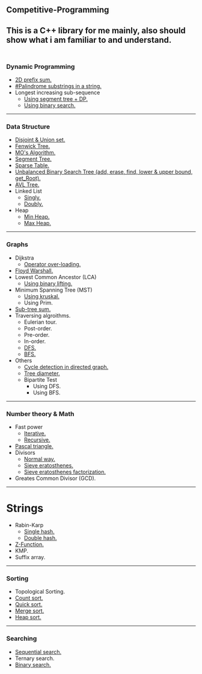 ## Competitive-Programming
This is a C++ library for me mainly, also should show what i am familiar to and understand.
<br /> <br />
---
### Dynamic Programming
+ [2D prefix sum.](https://github.com/SmallCat3699/Competitive-Programming/blob/main/DP/2D%20Prefix-Sum/2D%20Prefix-Sum.cpp)
+ [#Palindrome substrings in a string.](https://github.com/SmallCat3699/Competitive-Programming/blob/main/DP/Palindrome%20Substrings/Palindrome%20Substring.cpp) 
+ Longest increasing sub-sequence
    + [Using segment tree + DP.](https://github.com/SmallCat3699/Competitive-Programming/blob/main/DP/LIS/LIS%20with%20segment%20tree.cpp)
    + [Using binary search.](https://github.com/SmallCat3699/Competitive-Programming/blob/main/DP/LIS/LIS2.cpp)
---
### Data Structure
+ [Disjoint & Union set.](https://github.com/SmallCat3699/Competitive-Programming/blob/main/Data%20Structure/Disjoint%20%26%20Union%20set/Disjoint%20%26%20Union%20set.cpp)
+ [Fenwick Tree.](https://github.com/SmallCat3699/Competitive-Programming/blob/main/Data%20Structure/Fenwick%20Tree/Fenwick%20Tree.cpp)
+ [MO's Algorithm.](https://github.com/SmallCat3699/Competitive-Programming/blob/main/Data%20Structure/MO's%20Algorithm/MO's%20Algorithm.cpp)
+ [Segment Tree.](https://github.com/SmallCat3699/Competitive-Programming/blob/main/Data%20Structure/Segment%20Tree/Segment%20Tree.cpp)
+ [Sparse Table.](https://github.com/SmallCat3699/Competitive-Programming/blob/main/Data%20Structure/Sparse%20Table/Sparse%20Table.cpp)
+ [Unbalanced Binary Search Tree (add, erase, find, lower & upper bound, get_Root).](https://github.com/SmallCat3699/Competitive-Programming/blob/main/Data%20Structure/Binary%20Search%20Tree/Binary%20Search%20Tree.cpp)
+ [AVL Tree.](https://github.com/SmallCat3699/Competitive-Programming/blob/main/Data%20Structure/AVL%20Tree/AVL%20tree.cpp)
+ Linked List
    + [Singly.](https://github.com/SmallCat3699/Competitive-Programming/blob/main/Data%20Structure/Linked%20List/Singly%20linked%20list.cpp)
    + [Doubly.](https://github.com/SmallCat3699/Competitive-Programming/blob/main/Data%20Structure/Linked%20List/Doubly%20linked%20list.cpp)
+ Heap
    + [Min Heap.](https://github.com/SmallCat3699/Competitive-Programming/blob/main/Data%20Structure/Heap/Min%20heap.cpp)
    + [Max Heap.](https://github.com/SmallCat3699/Competitive-Programming/blob/main/Data%20Structure/Heap/Max%20heap.cpp)
---
### Graphs
+ Dijkstra
    + [Operator over-loading.](https://github.com/SmallCat3699/Competitive-Programming/blob/main/Graphs/Dijkstra/Dijkstra.cpp)
+ [Floyd Warshall.](https://github.com/SmallCat3699/Competitive-Programming/blob/main/Graphs/Floyd%20Warshall/Floyd%20Warshall.cpp)
+ Lowest Common Ancestor (LCA)
    + [Using binary lifting.](https://github.com/SmallCat3699/Competitive-Programming/blob/main/Graphs/LCA/Binary%20Lifting.cpp)
+ Minimum Spanning Tree (MST)
    + [Using kruskal.](https://github.com/SmallCat3699/Competitive-Programming/blob/main/Graphs/Minimum%20Spanning%20Tree/Minimum%20Spanning%20Tree.cpp)
    + Using Prim.
+ [Sub-tree sum.](https://github.com/SmallCat3699/Competitive-Programming/blob/main/Graphs/Sub-Tree%20Sum/Sub-Tree%20Sum.cpp)
+ Traversing algroithms.
    + Eulerian tour.
    + Post-order.
    + Pre-order.
    + In-order. 
    + [DFS.](https://github.com/SmallCat3699/Competitive-Programming/blob/main/Graphs/Traversing/dfs.cpp)
    + [BFS.](https://github.com/SmallCat3699/Competitive-Programming/blob/main/Graphs/Traversing/bfs.cpp) 
+ Others
    + [Cycle detection in directed graph.](https://github.com/SmallCat3699/Competitive-Programming/blob/main/Graphs/Others/Cycle%20Detection%20-%20Directed%20Graphs.cpp)
    + [Tree diameter.](https://github.com/SmallCat3699/Competitive-Programming/blob/main/Graphs/Others/Tree%20Diameter.cpp)
    + Bipartite Test
        + Using DFS.
        + Using BFS.
---
### Number theory & Math
+ Fast power
    + [Iterative.](https://github.com/SmallCat3699/Competitive-Programming/blob/main/Number%20Theory%20%26%20Math/fast_Power/fast_power_iterative.cpp)
    + [Recursive.](https://github.com/SmallCat3699/Competitive-Programming/blob/main/Number%20Theory%20%26%20Math/fast_Power/fast_power_Rrecursive.cpp)
+ [Pascal triangle.](https://github.com/SmallCat3699/Competitive-Programming/tree/main/Number%20Theory%20%26%20Math/Pascal%20Triangle)
+ Divisors
    + [Normal way.](https://github.com/SmallCat3699/Competitive-Programming/blob/main/Number%20Theory%20%26%20Math/Divisors/Normal%20Way.cpp)
    + [Sieve eratosthenes.](https://github.com/SmallCat3699/Competitive-Programming/blob/main/Number%20Theory%20%26%20Math/Divisors/Sieve%20Divisors.cpp)
    + [Sieve eratosthenes factorization.](https://github.com/SmallCat3699/Competitive-Programming/blob/main/Number%20Theory%20%26%20Math/Divisors/Sieve%20Factorization.cpp)
+ Greates Common Divisor (GCD).
---
# Strings
+ Rabin-Karp
    + [Single hash.](https://github.com/SmallCat3699/Competitive-Programming/blob/main/Strings/Rabin-Karp/Rabin-Karp_Single-Hash.cpp)
    + [Double hash.](https://github.com/SmallCat3699/Competitive-Programming/blob/main/Strings/Rabin-Karp/Rabin-Karp_Double-Hash.cpp)
+ [Z-Function.](https://github.com/SmallCat3699/Competitive-Programming/blob/main/Strings/Z-Function/Z-Funciton.cpp)
+ KMP.
+ Suffix array.
---
### Sorting
+ Topological Sorting.
+ [Count sort.](https://github.com/SmallCat3699/Competitive-Programming/blob/main/Sorting/Count%20Sort/Count%20Sort.cpp)
+ [Quick sort.](https://github.com/SmallCat3699/Competitive-Programming/tree/main/Sorting/Quick%20Sort)
+ [Merge sort.](https://github.com/SmallCat3699/Competitive-Programming/tree/main/Sorting/Merge%20Sort)
+ [Heap sort.](https://github.com/SmallCat3699/Competitive-Programming/tree/main/Sorting/Heap%20Sort)
---
### Searching
+ [Sequential search.](https://github.com/SmallCat3699/Competitive-Programming/tree/main/Searching/Sequential%20Search)
+ Ternary search.
+ [Binary search.](https://github.com/SmallCat3699/Competitive-Programming/tree/main/Searching/Binary%20Search)
